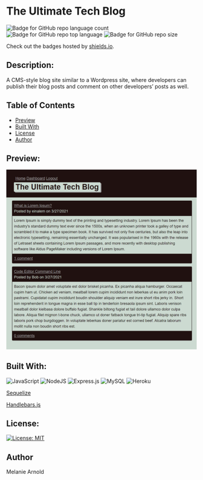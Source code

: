 # The Ultimate Tech Blog

![Badge for GitHub repo language count](https://img.shields.io/github/languages/count/einalem4/cms-tech-blog?style=flat) ![Badge for GitHub repo top language](https://img.shields.io/github/languages/top/einalem4/cms-tech-blog?style=flat) ![Badge for GitHub repo size](https://img.shields.io/github/repo-size/einalem4/cms-tech-blog?style=flat)

Check out the badges hosted by [shields.io](https://shields.io/).

## Description:

A CMS-style blog site similar to a Wordpress site, where developers can publish their blog posts and comment on other developers’ posts as well.

## Table of Contents

- [Preview](#preview)
- [Built With](#built-with)
- [License](#license)
- [Author](#author)


## Preview:
<!-- [Live Site](https://blooming-gorge-86782.herokuapp.com/) -->

![main page](assets/techblog.png)

## Built With:

<img alt="JavaScript" src="https://img.shields.io/badge/javascript%20-%23323330.svg?&style=for-the-badge&logo=javascript&logoColor=%23F7DF1E"/>
<img alt="NodeJS" src="https://img.shields.io/badge/node.js%20-%2343853D.svg?&style=for-the-badge&logo=node.js&logoColor=white"/>
<img alt="Express.js" src="https://img.shields.io/badge/express.js%20-%23404d59.svg?&style=for-the-badge"/>
<img alt="MySQL" src="https://img.shields.io/badge/mysql-%2300f.svg?&style=for-the-badge&logo=mysql&logoColor=white"/>
<img alt="Heroku" src="https://img.shields.io/badge/heroku%20-%23430098.svg?&style=for-the-badge&logo=heroku&logoColor=white"/>

[Sequelize](https://sequelize.org/v5/)

[Handlebars.js](https://handlebarsjs.com/)


## License:

[![License: MIT](https://img.shields.io/badge/License-MIT-yellow.svg)](https://opensource.org/licenses/MIT)

## Author

Melanie Arnold